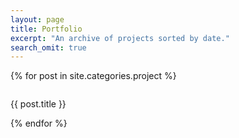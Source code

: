 ```yaml
---
layout: page
title: Portfolio
excerpt: "An archive of projects sorted by date."
search_omit: true
---
```


{% for post in site.categories.project %} 
<div class="grid-item">
  <a href="{{ site.url }}{{ post.url }}">
    <img class="img-over" src="../images/{{ post.image.thumb }}" alt="" title="" />
    <div class="after">
      <span><i class="fa fa-search-plus"></i></span>
    </div>
  </a>
  <div class="project-title">
    <p>{{ post.title }}</p>
  </div>
</div>
{% endfor %}